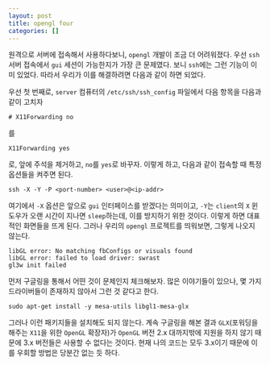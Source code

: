 ```yaml
---
layout: post
title: opengl four
categories: []
---
```


원격으로 서버에 접속해서 사용하다보니, `opengl` 개발이 조금 더 어려워졌다. 우선 `ssh` 서버 접속에서 `gui` 세션이 가능한지가 가장 큰 문제였다. 보니 `ssh`에는 그런 기능이 이미 있었다. 따라서 우리가 이를 해결하려면 다음과 같이 하면 되었다.

우선 첫 번째로, `server` 컴퓨터의 `/etc/ssh/ssh_config` 파일에서 다음 항목을 다음과 같이 고치자

```
# X11Forwarding no
```
를
```
X11Forwarding yes
```
로, 앞에 주석을 제거하고, `no`를 `yes`로 바꾸자. 이렇게 하고, 다음과 같이 접속할 때 특정 옵션들을 켜주면 된다.

```
ssh -X -Y -P <port-number> <user>@<ip-addr>
```

여기에서 `-X` 옵션은 앞으로 `gui` 인터페이스를 받겠다는 의미이고, `-Y`는 `client`의 `X` 윈도우가 오랜 시간이 지나면 `sleep`하는데, 이를 방지하기 위한 것이다. 이렇게 하면 대표적인 화면들을 뜨게 된다. 그러나 우리의 `opengl` 프로젝트를 띄워보면, 그렇게 나오지 않는다. 

```
libGL error: No matching fbConfigs or visuals found
libGL error: failed to load driver: swrast
gl3w init failed
```

먼저 구글링을 통해서 어떤 것이 문제인지 체크해보자. 많은 이야기들이 있으나, 몇 가지 드라이버들이 존재하지 않아서 그런 것 같다고 한다.

```
sudo apt-get install -y mesa-utils libgl1-mesa-glx
```

그러나 이런 패키지들을 설치해도 되지 않는다. 계속 구글링을 해본 결과 `GLX`(포워딩을 해주는 `X11`을 위한 `OpenGL` 확장자)가 `OpenGL` 버전 2.x 대까지밖에 지원을 하지 않기 때문에 3.x 버전들은 사용할 수 없다는 것이다. 현재 나의 코드는 모두 3.x이기 때문에 이를 우회할 방법은 당분간 없는 듯 하다.
